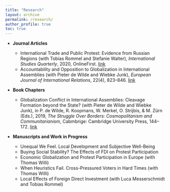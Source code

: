 ```yaml
---
title: "Research"
layout: archive
permalink: /research/
author_profile: true
toc: true
---
```


- **Journal Articles**  
	- International Trade and Public Protest: Evidence from Russian Regions (with Tobias Rommel and Stefanie Walter), *International Studies Quarterly*, 2020, OnlineFirst. 
	 [link](https://journals.sagepub.com/doi/full/10.1177/0010414017710264)
    - Accountability and Opposition to Globalization in International Assemblies (with Pieter de Wilde and Wiebke Junk), *European Journal of International Relations*, 22(4), 823–846. [link](http://journals.sagepub.com/doi/abs/10.1177/1354066115604032) 

- **Book Chapters**  
    - Globalization Conflict in International Assemblies: Cleavage Formation beyond the State? (with Pieter de Wilde and Wiebke Junk), in P. de Wilde, R. Koopmans, W. Merkel, O. Strijbis, & M. Zürn (Eds.), 2019, *The Struggle Over Borders: Cosmopolitanism and Communitarianism*, Cabmbrige: Cambridge University Press, 144–172. [link](https://www.cambridge.org/core/books/struggle-over-borders/)

- **Manuscripts and Work in Progress**  
    - Unequal We Feel. Local Development and Subjective Well-Being
    - Buying Social Stability? The Effects of FDI on Protest Participation
    - Economic Globalization and Protest Participation in Europe (with Thomas Willi)
    - When Heuristics Fail. Cross-Pressured Voters in Hard Times (with Thomas Willi)
    - Local Effects of Foreign Direct Investment (with Luca Messerschmidt and Tobias Rommel)
